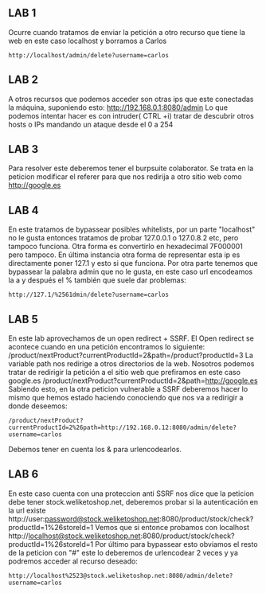 
## LAB 1

Ocurre cuando tratamos de enviar la petición a otro recurso que tiene la web en este caso localhost y borramos a Carlos

```
http://localhost/admin/delete?username=carlos
```


## LAB 2

A otros recursos que podemos acceder son otras ips que este conectadas la máquina, suponiendo esto:
http://192.168.0.1:8080/admin
Lo que podemos intentar hacer es con intruder( CTRL +i) tratar de descubrir otros hosts o IPs mandando un ataque desde el 0 a 254


## LAB 3

Para resolver este deberemos tener el burpsuite colaborator.
Se trata en la peticion modificar el referer para que nos redirija a otro sitio web como http://google.es

## LAB 4

En este tratamos de bypassear posibles whitelists, por un parte "localhost" no le gusta entonces tratamos de probar 127.0.0.1 o 127.0.8.2 etc, pero tampoco funciona. Otra forma es convertirlo en hexadecimal 7F000001 pero tampoco. En última instancia otra forma de representar esta ip es directamente poner 127.1 y esto si que funciona.
Por otra parte tenemos que bypassear la palabra admin que no le gusta, en este caso url encodeamos la a y después el % también que suele dar problemas:
```
http://127.1/%2561dmin/delete?username=carlos
```


## LAB 5

En este lab aprovechamos de un open redirect + SSRF. El Open redirect se acontece cuando en una petición encontramos lo siguiente:
/product/nextProduct?currentProductId=2&path=/product?productId=3
La variable path nos redirige a otros directorios de la web.
Nosotros podemos tratar de redirigir la petición a el sitio web que prefiramos en este caso google.es
/product/nextProduct?currentProductId=2&path=http://google.es
Sabiendo esto, en la otra peticion vulnerable a SSRF deberemos hacer lo mismo que hemos estado haciendo conociendo que nos va a redirigir a donde deseemos:

```
/product/nextProduct?currentProductId=2%26path=http://192.168.0.12:8080/admin/delete?username=carlos
```

Debemos tener en cuenta los & para urlencodearlos.

## LAB 6

En este caso cuenta con una proteccion anti SSRF nos dice que la peticion debe tener stock.weliketoshop.net, deberemos probar si la autenticación en la url existe http://user:password@stock.weliketoshop.net:8080/product/stock/check?productId=1%26storeId=1 
Vemos que si entonce probamos con localhost http://localhost@stock.weliketoshop.net:8080/product/stock/check?productId=1%26storeId=1 
Por último para bypassear esto obviamos el resto de la peticion con "#" este lo deberemos de urlencodear 2 veces y ya podremos acceder al recurso deseado:

```
http://localhost%2523@stock.weliketoshop.net:8080/admin/delete?username=carlos
```
